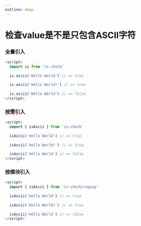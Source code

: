 ```yaml
---
outline: deep
---
```


# 检查value是不是只包含ASCII字符

### 全量引入
```javascript
<script>
  import is from 'is-check'
  
  is.ascii('Hello World') // => true
  
  is.ascii('Hello World!') // => true
  
  is.ascii('Héllo Wörld') // => false
</script>
````
### 按需引入
```javascript
<script>
  import { isAscii } from 'is-check'
  
  isAscii('Hello World') // => true
  
  isAscii('Hello World!') // => true
  
  isAscii('Héllo Wörld') // => false
</script>
````
### 按模块引入
```javascript
<script>
  import { isAscii } from 'is-check/regexp'
  
  isAscii('Hello World') // => true
  
  isAscii('Hello World!') // => true
  
  isAscii('Héllo Wörld') // => false
</script>
````